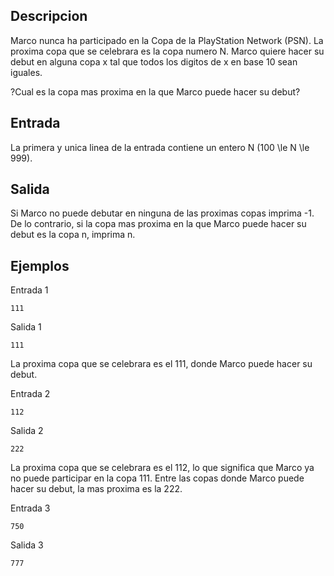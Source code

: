## Descripcion



Marco nunca ha participado en la Copa de la PlayStation Network (PSN). La proxima copa que se celebrara es la copa numero N. Marco quiere hacer su debut en alguna copa x tal que todos los digitos de x en base 10 sean iguales.



?Cual es la copa mas proxima en la que Marco puede hacer su debut?



## Entrada



La primera y unica linea de la entrada contiene un entero N (100 \le N \le 999).



## Salida



Si Marco no puede debutar en ninguna de las proximas copas imprima -1. De lo contrario, si la copa mas proxima en la que Marco puede hacer su debut es la copa n, imprima n.



## Ejemplos



Entrada 1



```
111
```


Salida 1



```
111
```


La proxima copa que se celebrara es el 111, donde Marco puede hacer su debut.



Entrada 2



```
112
```


Salida 2



```
222
```


La proxima copa que se celebrara es el 112, lo que significa que Marco ya no puede participar en la copa 111. Entre las copas donde Marco puede hacer su debut, la mas proxima es la 222.



Entrada 3



```
750
```


Salida 3



```
777
```


